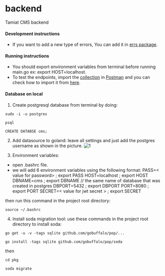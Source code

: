
# backend
Tamiat CMS backend

#### Development instructions

- If you want to add a new type of errors, You can add it in [errs package](pkg/errs/errors.go).

#### Running instructions

- You should export environment variables from terminal 
  before running main.go
  ex: export HOST=localhost. 
- To test  the endpoints, import the [collection](postman%20collection/backend.postman_collection.json) in [Postman](https://www.postman.com/) and you can check how to import it from [here](https://kb.datamotion.com/?ht_kb=postman-instructions-for-exporting-and-importing).
#### Database on local
1. Create postgresql database  from terminal by doing:
 ```
 sudo -i -u postgres
```
```
psql
```
```
CREATE DATABSE cms;
 ```
 2. Add datasource to goland:
 leave all settings and just add the postgres username as shown in the picture.
 ![1](https://user-images.githubusercontent.com/49435053/132143481-3b7f28da-55da-4d48-adca-affa7afb02b8.png)

 3. Environment variables:
 - open .bashrc file.
- we will add 6 environment variables using the following format:
PASS=< value for password> ; export PASS
HOST=localhost ; export HOST
DBNAME=cms ; export DBNAME // the same name of database that was created in postgres
DBPORT=5432 ; export DBPORT
PORT=8080 ; export PORT
SECRET=< value for jwt secret > ; export SECRET

then run this command in the project root directory:
```
source ~/.bashrc
```
4. Install soda migration tool:
use these commands in the project root directory to install soda:
```
go get -u -v -tags sqlite github.com/gobuffalo/pop/...
```
```
go install -tags sqlite github.com/gobuffalo/pop/soda
```
then 
```
cd pkg
```
```
soda migrate
```
